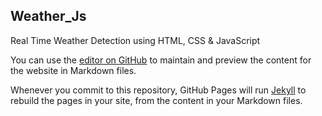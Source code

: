 ## Weather_Js

Real Time Weather Detection using HTML, CSS & JavaScript

You can use the [editor on GitHub](https://github.com/Apoorv-cloud/Weather_Js/pulls) to maintain and preview the content for the website in Markdown files.

Whenever you commit to this repository, GitHub Pages will run [Jekyll](https://jekyllrb.com/) to rebuild the pages in your site, from the content in your Markdown files.

